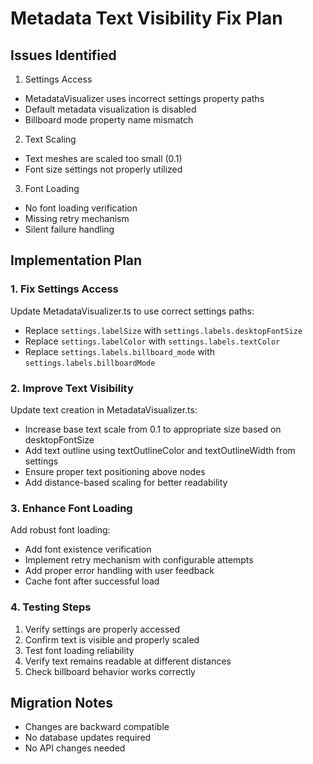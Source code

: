 # Metadata Text Visibility Fix Plan

## Issues Identified

1. Settings Access
- MetadataVisualizer uses incorrect settings property paths
- Default metadata visualization is disabled
- Billboard mode property name mismatch

2. Text Scaling
- Text meshes are scaled too small (0.1)
- Font size settings not properly utilized

3. Font Loading
- No font loading verification
- Missing retry mechanism
- Silent failure handling

## Implementation Plan

### 1. Fix Settings Access

Update MetadataVisualizer.ts to use correct settings paths:
- Replace `settings.labelSize` with `settings.labels.desktopFontSize`
- Replace `settings.labelColor` with `settings.labels.textColor`
- Replace `settings.labels.billboard_mode` with `settings.labels.billboardMode`

### 2. Improve Text Visibility

Update text creation in MetadataVisualizer.ts:
- Increase base text scale from 0.1 to appropriate size based on desktopFontSize
- Add text outline using textOutlineColor and textOutlineWidth from settings
- Ensure proper text positioning above nodes
- Add distance-based scaling for better readability

### 3. Enhance Font Loading

Add robust font loading:
- Add font existence verification
- Implement retry mechanism with configurable attempts
- Add proper error handling with user feedback
- Cache font after successful load

### 4. Testing Steps

1. Verify settings are properly accessed
2. Confirm text is visible and properly scaled
3. Test font loading reliability
4. Verify text remains readable at different distances
5. Check billboard behavior works correctly

## Migration Notes

- Changes are backward compatible
- No database updates required
- No API changes needed